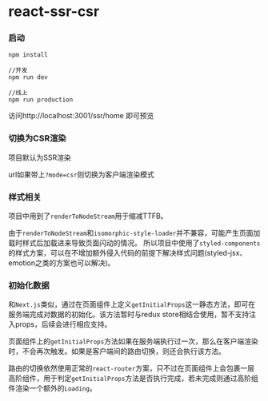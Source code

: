 # react-ssr-csr

### 启动

```
npm install

//开发
npm run dev

//线上
npm run production
```
访问http://localhost:3001/ssr/home 即可预览

### 切换为CSR渲染

项目默认为SSR渲染

url如果带上``?mode=csr``则切换为客户端渲染模式

### 样式相关

项目中用到了``renderToNodeStream``用于缩减TTFB。

由于``renderToNodeStream``和``isomorphic-style-loader``并不兼容，可能产生页面加载时样式后加载进来导致页面闪动的情况。
所以项目中使用了``styled-components``的样式方案，可以在不增加额外侵入代码的前提下解决样式问题(styled-jsx、emotion之类的方案也可以解决)。

### 初始化数据

和``Next.js``类似，通过在页面组件上定义``getInitialProps``这一静态方法，即可在服务端完成对数据的初始化。该方法暂时与redux store相结合使用，暂不支持注入props，后续会进行相应支持。

页面组件上的``getInitialProps``方法如果在服务端执行过一次，那么在客户端渲染时，不会再次触发。如果是客户端间的路由切换，则还会执行该方法。

路由的切换依然使用正常的``react-router``方案，只不过在页面组件上会包裹一层高阶组件，用于判定``getInitialProps``方法是否执行完成，若未完成则通过高阶组件渲染一个额外的``Loading``。